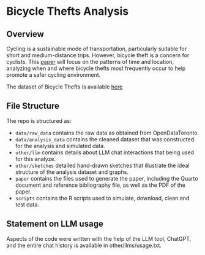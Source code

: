 # Bicycle Thefts Analysis

## Overview

Cycling is a sustainable mode of transportation, particularly suitable for short and medium-distance trips. However, bicycle theft is a concern for cyclists. This [paper](https://github.com/Isazhou13/Bicycle_Thefts_Analysis/blob/main/paper/paper.pdf) will focus on the patterns of time and location, analyzing when and where bicycle thefts most frequently occur to help promote a safer cycling environment.

The dataset of Bicycle Thefts is available [here](https://open.toronto.ca/dataset/bicycle-thefts/)

## File Structure

The repo is structured as:

-   `data/raw_data` contains the raw data as obtained from OpenDataToronto.
-   `data/analysis_data` contains the cleaned dataset that was constructed for the analysis and simulated data.
-   `other/llm` contains details about LLM chat interactions that being used for this analyze.
-   `other/sketches` detailed hand-drawn sketches that illustrate the ideal structure of the analysis dataset and graphs.
-   `paper` contains the files used to generate the paper, including the Quarto document and reference bibliography file, as well as the PDF of the paper. 
-   `scripts` contains the R scripts used to simulate, download, clean and test data.


## Statement on LLM usage

Aspects of the code were written with the help of the LLM tool, ChatGPT,  and the entire chat history is available in other/llms/usage.txt.
